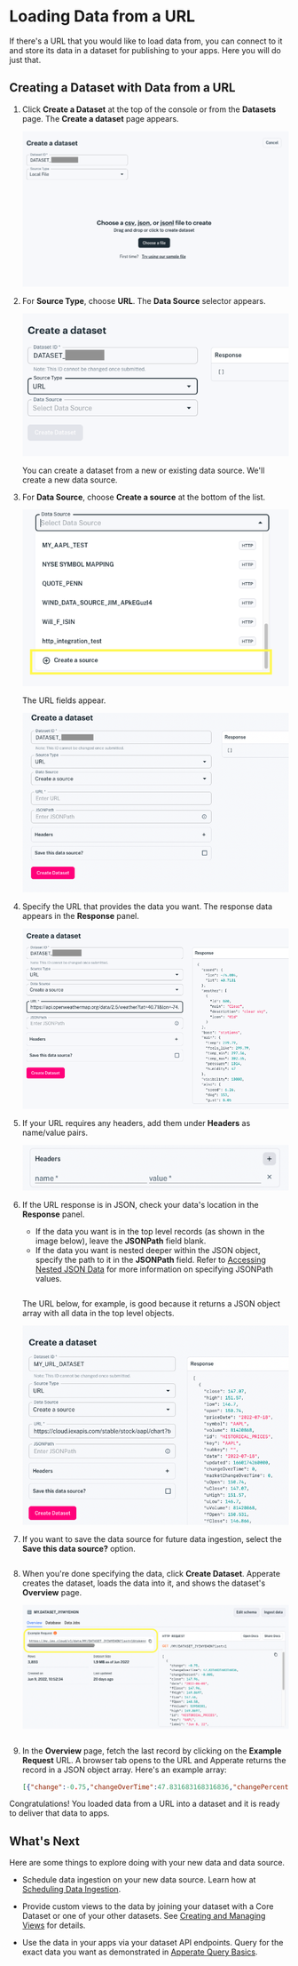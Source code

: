 # Loading Data from a URL

If there's a URL that you would like to load data from, you can connect to it and store its data in a dataset for publishing to your apps. Here you will do just that.

## Creating a Dataset with Data from a URL

1. Click **Create a Dataset** at the top of the console or from the **Datasets** page. The **Create a dataset** page appears.

    ![](./loading-data-from-a-url/create-a-dataset.png)

1. For **Source Type**, choose **URL**. The **Data Source** selector appears.

    ![](./loading-data-from-a-url/select-data-source.png)

    You can create a dataset from a new or existing data source. We'll create a new data source.

1. For **Data Source**, choose **Create a source** at the bottom of the list.

    ![](./loading-data-from-a-url/data-source-selector.png)

    The URL fields appear.

    ![](./loading-data-from-a-url/create-a-url-source-for-dataset.png)

1. Specify the URL that provides the data you want. The response data appears in the **Response** panel.

    ![](./loading-data-from-a-url/set-url.png)

1. If your URL requires any headers, add them under **Headers** as name/value pairs.

    ![](./loading-data-from-a-url/headers.png)

1. If the URL response is in JSON, check your data's location in the **Response** panel.

    - If the data you want is in the top level records (as shown in the image below), leave the **JSONPath** field blank.
    - If the data you want is nested deeper within the JSON object, specify the path to it in the **JSONPath** field. Refer to [Accessing Nested JSON Data](./accessing-nested-json-data.md) for more information on specifying JSONPath values.

    ``` {important} For JSON data, Apperate requires an array of objects.
    ```

    The URL below, for example, is good because it returns a JSON object array with all data in the top level objects.

    ![](./loading-data-from-a-url/aapl-chart-data-max-url-data-source.png)

1. If you want to save the data source for future data ingestion, select the **Save this data source?** option.

    ``` {note} After creating the dataset, the data source will be saved with an auto-generated name. To find the data source, navigate to **Sources** and sort the list by **Last Updated**. The data source should be one most recently updated.
    ```

1. When you're done specifying the data, click **Create Dataset**. Apperate creates the dataset, loads the data into it, and shows the dataset's **Overview** page.

    ![](./loading-data-from-a-url/dataset-overview.png)

    ``` {tip} If data ingestion fails or you suspect issues, check the ingestion details in the overview's **Data Jobs**  page or navigate to **Logs**, and check  the **Log Stream** or **Ingestion Logs**. For guidance, see [Monitoring Deployments](../administration/monitoring-deployments.md).
    ```

1. In the **Overview** page, fetch the last record by clicking on the **Example Request** URL. A browser tab opens to the URL and Apperate returns the record in a JSON object array. Here's an example array:

    ```json
    [{"change":-0.75,"changeOverTime":47.831683168316836,"changePercent":-0.005,"close":147.96,"date":"2022-06-08","fClose":147.96,"fHigh":149.8697,"fLow":147.46,"fOpen":148.58,"fVolume":53950201,"high":149.8697,"id":"HISTORICAL_PRICES","key":"AAPL","label":"Jun 8, 22","low":147.46,"marketChangeOverTime":47.831683168316836,"open":148.58,"subkey":"","symbol":"AAPL","uClose":147.96,"uHigh":149.8697,"uLow":147.46,"uOpen":148.58,"updated":1654736422000,"uVolume":53950201,"volume":53950201}]
    ```

Congratulations! You loaded data from a URL into a dataset and it is ready to deliver that data to apps.

## What's Next

Here are some things to explore doing with your new data and data source.

- Schedule data ingestion on your new data source. Learn how at [Scheduling Data Ingestion](./scheduling-data-ingestion.md).

- Provide custom views to the data by joining your dataset with a Core Dataset or one of your other datasets. See [Creating and Managing Views](../managing-your-data/creating-and-managing-views.md) for details.

- Use the data in your apps via your dataset API endpoints. Query for the exact data you want as demonstrated in [Apperate Query Basics](../interacting-with-your-data/apperate-api-basics.md).